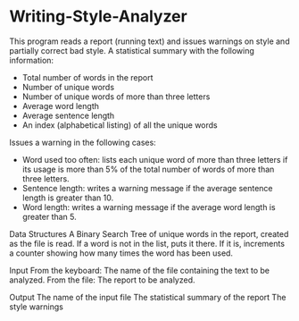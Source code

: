 # Writing-Style-Analyzer
This program reads a report (running text) and issues warnings on style and partially correct bad style.
A statistical summary with the following information:
- Total number of words in the report
- Number of unique words
- Number of unique words of more than three letters
- Average word length 
- Average sentence length
- An index (alphabetical listing) of all the unique words

Issues a warning in the following cases:
- Word used too often: lists each unique word of more than three letters if its usage is more than 5% of the total number of words of more than three letters.
- Sentence length: writes a warning message if the average sentence length is greater than 10.
- Word length: writes a warning message if the average word length is greater than 5.

Data Structures
A Binary Search Tree of unique words in the report, created as the file is read. If a word is not in the list, puts it there. If it is, increments a counter showing how many times the word has been used.

Input
From the keyboard:  The name of the file containing the text to be analyzed.
From the file:  The report to be analyzed. 

Output
The name of the input file
The statistical summary of the report
The style warnings
